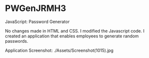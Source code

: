 # PWGenJRMH3
JavaScript: Password Generator

No changes made in HTML and CSS.
I modified the Javascript code.
I created an application that enables employees to generate random passwords.

Application Screenshot:
./Assets/Screenshot(1015).jpg
